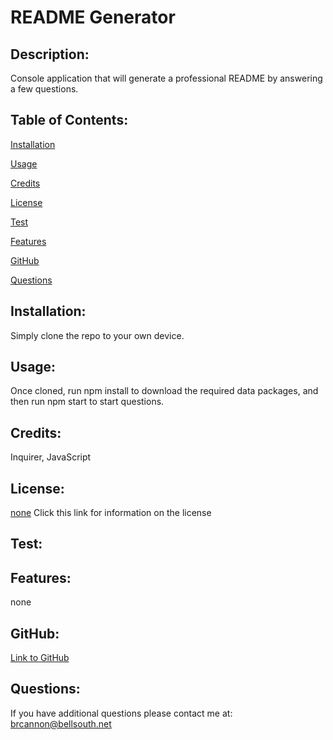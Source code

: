 
  
# README Generator 

## Description: 
Console application that will generate a professional README by answering a few questions.

## Table of Contents: 

[Installation](#Installation)

[Usage](#Usage)

[Credits](#Credits)

[License](#License)

[Test](#Test)

[Features](#Features)

[GitHub](#GitHub)

[Questions](#Questions)

## Installation:
Simply clone the repo to your own device.

## Usage:
Once cloned, run npm install to download the required data packages, and then run npm start to start questions.

## Credits:
Inquirer, JavaScript

## License:
[none]()
Click this link for information on the license


## Test:


## Features:
none

## GitHub:
[Link to GitHub](https://github.com/Brett-C)

## Questions:
If you have additional questions please contact me at:
brcannon@bellsouth.net